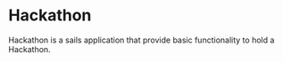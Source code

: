 Hackathon
=============

Hackathon is a sails application that provide basic functionality to hold a Hackathon.